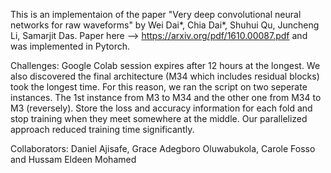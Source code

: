 This is an implementaion of the paper "Very deep convolutional neural networks for raw waveforms" by Wei Dai*, Chia Dai*, Shuhui Qu, Juncheng Li, Samarjit Das. Paper here --> https://arxiv.org/pdf/1610.00087.pdf and was implemented in Pytorch.

Challenges: Google Colab session expires after 12 hours at the longest. We also discovered the final architecture (M34 which includes residual blocks)  took the longest time. For this reason, we ran the script on two seperate instances. The 1st instance from M3 to M34 and the other one from M34 to M3 (reversely). Store the loss and accuracy information for each fold and stop training when they meet somewhere at the middle. Our parallelized approach reduced training time significantly.


Collaborators:
Daniel Ajisafe, Grace Adegboro Oluwabukola, Carole Fosso and Hussam Eldeen Mohamed


 

